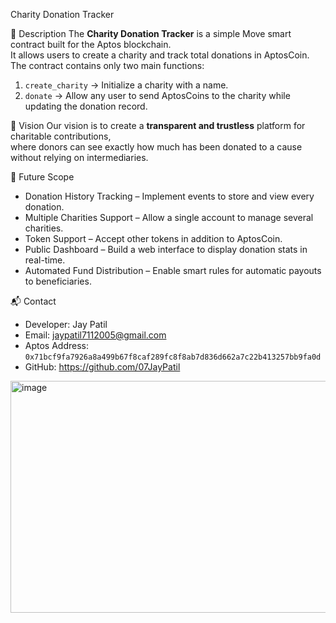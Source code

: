  Charity Donation Tracker

 📌 Description
The **Charity Donation Tracker** is a simple Move smart contract built for the Aptos blockchain.  
It allows users to create a charity and track total donations in AptosCoin.  
The contract contains only two main functions:
1. `create_charity` → Initialize a charity with a name.
2. `donate` → Allow any user to send AptosCoins to the charity while updating the donation record.

 🎯 Vision
Our vision is to create a **transparent and trustless** platform for charitable contributions,  
where donors can see exactly how much has been donated to a cause without relying on intermediaries.

 🚀 Future Scope
- Donation History Tracking – Implement events to store and view every donation.
- Multiple Charities Support – Allow a single account to manage several charities.
- Token Support – Accept other tokens in addition to AptosCoin.
- Public Dashboard – Build a web interface to display donation stats in real-time.
- Automated Fund Distribution – Enable smart rules for automatic payouts to beneficiaries.

 📬 Contact
- Developer: Jay Patil  
- Email: jaypatil7112005@gmail.com 
- Aptos Address: `0x71bcf9fa7926a8a499b67f8caf289fc8f8ab7d836d662a7c22b413257bb9fa0d ` 
- GitHub: https://github.com/07JayPatil
<img width="1065" height="371" alt="image" src="https://github.com/user-attachments/assets/e0ef9644-af6c-47eb-ae93-7dd5d38e5c1d" />

